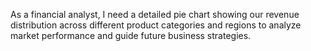 As a financial analyst, I need a detailed pie chart showing our revenue distribution across different product categories and regions to analyze market performance and guide future business strategies.
